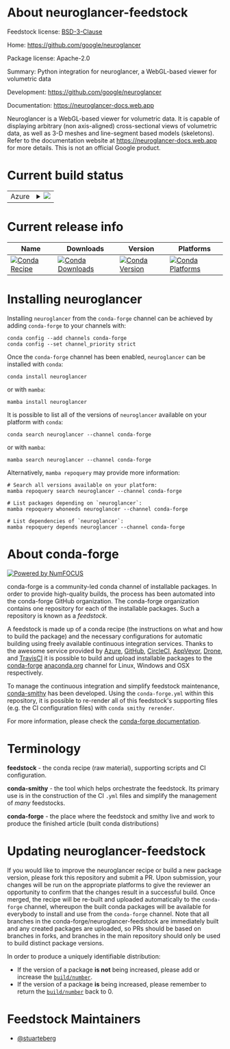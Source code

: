 About neuroglancer-feedstock
============================

Feedstock license: [BSD-3-Clause](https://github.com/conda-forge/neuroglancer-feedstock/blob/main/LICENSE.txt)

Home: https://github.com/google/neuroglancer

Package license: Apache-2.0

Summary: Python integration for neuroglancer, a WebGL-based viewer for volumetric data

Development: https://github.com/google/neuroglancer

Documentation: https://neuroglancer-docs.web.app

Neuroglancer is a WebGL-based viewer for volumetric data.
It is capable of displaying arbitrary (non axis-aligned) cross-sectional views of
volumetric data, as well as 3-D meshes and line-segment based models (skeletons).
Refer to the documentation website at https://neuroglancer-docs.web.app for more details.
This is not an official Google product.


Current build status
====================


<table>
    
  <tr>
    <td>Azure</td>
    <td>
      <details>
        <summary>
          <a href="https://dev.azure.com/conda-forge/feedstock-builds/_build/latest?definitionId=26766&branchName=main">
            <img src="https://dev.azure.com/conda-forge/feedstock-builds/_apis/build/status/neuroglancer-feedstock?branchName=main">
          </a>
        </summary>
        <table>
          <thead><tr><th>Variant</th><th>Status</th></tr></thead>
          <tbody><tr>
              <td>linux_64_python3.10.____cpython</td>
              <td>
                <a href="https://dev.azure.com/conda-forge/feedstock-builds/_build/latest?definitionId=26766&branchName=main">
                  <img src="https://dev.azure.com/conda-forge/feedstock-builds/_apis/build/status/neuroglancer-feedstock?branchName=main&jobName=linux&configuration=linux%20linux_64_python3.10.____cpython" alt="variant">
                </a>
              </td>
            </tr><tr>
              <td>linux_64_python3.11.____cpython</td>
              <td>
                <a href="https://dev.azure.com/conda-forge/feedstock-builds/_build/latest?definitionId=26766&branchName=main">
                  <img src="https://dev.azure.com/conda-forge/feedstock-builds/_apis/build/status/neuroglancer-feedstock?branchName=main&jobName=linux&configuration=linux%20linux_64_python3.11.____cpython" alt="variant">
                </a>
              </td>
            </tr><tr>
              <td>linux_64_python3.12.____cpython</td>
              <td>
                <a href="https://dev.azure.com/conda-forge/feedstock-builds/_build/latest?definitionId=26766&branchName=main">
                  <img src="https://dev.azure.com/conda-forge/feedstock-builds/_apis/build/status/neuroglancer-feedstock?branchName=main&jobName=linux&configuration=linux%20linux_64_python3.12.____cpython" alt="variant">
                </a>
              </td>
            </tr><tr>
              <td>linux_64_python3.13.____cp313</td>
              <td>
                <a href="https://dev.azure.com/conda-forge/feedstock-builds/_build/latest?definitionId=26766&branchName=main">
                  <img src="https://dev.azure.com/conda-forge/feedstock-builds/_apis/build/status/neuroglancer-feedstock?branchName=main&jobName=linux&configuration=linux%20linux_64_python3.13.____cp313" alt="variant">
                </a>
              </td>
            </tr><tr>
              <td>linux_64_python3.14.____cp314</td>
              <td>
                <a href="https://dev.azure.com/conda-forge/feedstock-builds/_build/latest?definitionId=26766&branchName=main">
                  <img src="https://dev.azure.com/conda-forge/feedstock-builds/_apis/build/status/neuroglancer-feedstock?branchName=main&jobName=linux&configuration=linux%20linux_64_python3.14.____cp314" alt="variant">
                </a>
              </td>
            </tr><tr>
              <td>osx_64_python3.10.____cpython</td>
              <td>
                <a href="https://dev.azure.com/conda-forge/feedstock-builds/_build/latest?definitionId=26766&branchName=main">
                  <img src="https://dev.azure.com/conda-forge/feedstock-builds/_apis/build/status/neuroglancer-feedstock?branchName=main&jobName=osx&configuration=osx%20osx_64_python3.10.____cpython" alt="variant">
                </a>
              </td>
            </tr><tr>
              <td>osx_64_python3.11.____cpython</td>
              <td>
                <a href="https://dev.azure.com/conda-forge/feedstock-builds/_build/latest?definitionId=26766&branchName=main">
                  <img src="https://dev.azure.com/conda-forge/feedstock-builds/_apis/build/status/neuroglancer-feedstock?branchName=main&jobName=osx&configuration=osx%20osx_64_python3.11.____cpython" alt="variant">
                </a>
              </td>
            </tr><tr>
              <td>osx_64_python3.12.____cpython</td>
              <td>
                <a href="https://dev.azure.com/conda-forge/feedstock-builds/_build/latest?definitionId=26766&branchName=main">
                  <img src="https://dev.azure.com/conda-forge/feedstock-builds/_apis/build/status/neuroglancer-feedstock?branchName=main&jobName=osx&configuration=osx%20osx_64_python3.12.____cpython" alt="variant">
                </a>
              </td>
            </tr><tr>
              <td>osx_64_python3.13.____cp313</td>
              <td>
                <a href="https://dev.azure.com/conda-forge/feedstock-builds/_build/latest?definitionId=26766&branchName=main">
                  <img src="https://dev.azure.com/conda-forge/feedstock-builds/_apis/build/status/neuroglancer-feedstock?branchName=main&jobName=osx&configuration=osx%20osx_64_python3.13.____cp313" alt="variant">
                </a>
              </td>
            </tr><tr>
              <td>osx_64_python3.14.____cp314</td>
              <td>
                <a href="https://dev.azure.com/conda-forge/feedstock-builds/_build/latest?definitionId=26766&branchName=main">
                  <img src="https://dev.azure.com/conda-forge/feedstock-builds/_apis/build/status/neuroglancer-feedstock?branchName=main&jobName=osx&configuration=osx%20osx_64_python3.14.____cp314" alt="variant">
                </a>
              </td>
            </tr>
          </tbody>
        </table>
      </details>
    </td>
  </tr>
</table>

Current release info
====================

| Name | Downloads | Version | Platforms |
| --- | --- | --- | --- |
| [![Conda Recipe](https://img.shields.io/badge/recipe-neuroglancer-green.svg)](https://anaconda.org/conda-forge/neuroglancer) | [![Conda Downloads](https://img.shields.io/conda/dn/conda-forge/neuroglancer.svg)](https://anaconda.org/conda-forge/neuroglancer) | [![Conda Version](https://img.shields.io/conda/vn/conda-forge/neuroglancer.svg)](https://anaconda.org/conda-forge/neuroglancer) | [![Conda Platforms](https://img.shields.io/conda/pn/conda-forge/neuroglancer.svg)](https://anaconda.org/conda-forge/neuroglancer) |

Installing neuroglancer
=======================

Installing `neuroglancer` from the `conda-forge` channel can be achieved by adding `conda-forge` to your channels with:

```
conda config --add channels conda-forge
conda config --set channel_priority strict
```

Once the `conda-forge` channel has been enabled, `neuroglancer` can be installed with `conda`:

```
conda install neuroglancer
```

or with `mamba`:

```
mamba install neuroglancer
```

It is possible to list all of the versions of `neuroglancer` available on your platform with `conda`:

```
conda search neuroglancer --channel conda-forge
```

or with `mamba`:

```
mamba search neuroglancer --channel conda-forge
```

Alternatively, `mamba repoquery` may provide more information:

```
# Search all versions available on your platform:
mamba repoquery search neuroglancer --channel conda-forge

# List packages depending on `neuroglancer`:
mamba repoquery whoneeds neuroglancer --channel conda-forge

# List dependencies of `neuroglancer`:
mamba repoquery depends neuroglancer --channel conda-forge
```


About conda-forge
=================

[![Powered by
NumFOCUS](https://img.shields.io/badge/powered%20by-NumFOCUS-orange.svg?style=flat&colorA=E1523D&colorB=007D8A)](https://numfocus.org)

conda-forge is a community-led conda channel of installable packages.
In order to provide high-quality builds, the process has been automated into the
conda-forge GitHub organization. The conda-forge organization contains one repository
for each of the installable packages. Such a repository is known as a *feedstock*.

A feedstock is made up of a conda recipe (the instructions on what and how to build
the package) and the necessary configurations for automatic building using freely
available continuous integration services. Thanks to the awesome service provided by
[Azure](https://azure.microsoft.com/en-us/services/devops/), [GitHub](https://github.com/),
[CircleCI](https://circleci.com/), [AppVeyor](https://www.appveyor.com/),
[Drone](https://cloud.drone.io/welcome), and [TravisCI](https://travis-ci.com/)
it is possible to build and upload installable packages to the
[conda-forge](https://anaconda.org/conda-forge) [anaconda.org](https://anaconda.org/)
channel for Linux, Windows and OSX respectively.

To manage the continuous integration and simplify feedstock maintenance,
[conda-smithy](https://github.com/conda-forge/conda-smithy) has been developed.
Using the ``conda-forge.yml`` within this repository, it is possible to re-render all of
this feedstock's supporting files (e.g. the CI configuration files) with ``conda smithy rerender``.

For more information, please check the [conda-forge documentation](https://conda-forge.org/docs/).

Terminology
===========

**feedstock** - the conda recipe (raw material), supporting scripts and CI configuration.

**conda-smithy** - the tool which helps orchestrate the feedstock.
                   Its primary use is in the construction of the CI ``.yml`` files
                   and simplify the management of *many* feedstocks.

**conda-forge** - the place where the feedstock and smithy live and work to
                  produce the finished article (built conda distributions)


Updating neuroglancer-feedstock
===============================

If you would like to improve the neuroglancer recipe or build a new
package version, please fork this repository and submit a PR. Upon submission,
your changes will be run on the appropriate platforms to give the reviewer an
opportunity to confirm that the changes result in a successful build. Once
merged, the recipe will be re-built and uploaded automatically to the
`conda-forge` channel, whereupon the built conda packages will be available for
everybody to install and use from the `conda-forge` channel.
Note that all branches in the conda-forge/neuroglancer-feedstock are
immediately built and any created packages are uploaded, so PRs should be based
on branches in forks, and branches in the main repository should only be used to
build distinct package versions.

In order to produce a uniquely identifiable distribution:
 * If the version of a package **is not** being increased, please add or increase
   the [``build/number``](https://docs.conda.io/projects/conda-build/en/latest/resources/define-metadata.html#build-number-and-string).
 * If the version of a package **is** being increased, please remember to return
   the [``build/number``](https://docs.conda.io/projects/conda-build/en/latest/resources/define-metadata.html#build-number-and-string)
   back to 0.

Feedstock Maintainers
=====================

* [@stuarteberg](https://github.com/stuarteberg/)

